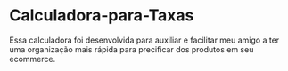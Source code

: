 # Calculadora-para-Taxas
Essa calculadora foi desenvolvida para auxiliar e facilitar meu amigo a ter uma organização mais rápida para precificar dos produtos em seu ecommerce.
